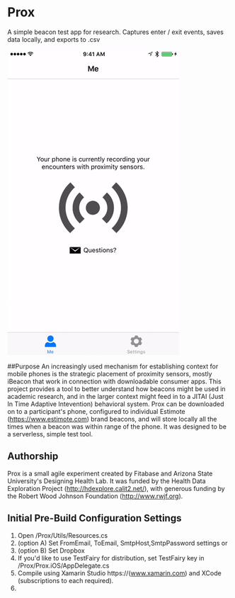 # Prox
A simple beacon test app for research. Captures enter / exit events, saves data locally, and exports to .csv

![Prox Setup Screens](https://github.com/Fitabase/Prox/blob/master/screenshots/01-Setting_PPT_ID.gif?raw=true)

##Purpose
An increasingly used mechanism for establishing context for mobile phones is the strategic placement of proximity sensors, mostly iBeacon that work in connection with downloadable consumer apps. This project provides a tool to better understand how beacons might be used in academic research, and in the larger context might feed in to a JITAI (Just In Time Adaptive Intevention) behavioral system. Prox can be downloaded on to a participant's phone, configured to individual Estimote (https://www.estimote.com) brand beacons, and will store locally all the times when a beacon was within range of the phone. It was designed to be a serverless, simple test tool.

## Authorship
Prox is a small agile experiment created by Fitabase and Arizona State University's Designing Health Lab. It was funded by the Health Data Exploration Project (http://hdexplore.calit2.net/), with generous funding by the Robert Wood Johnson Foundation (http://www.rwjf.org).

## Initial Pre-Build Configuration Settings
1. Open /Prox/Utils/Resources.cs
2. (option A) Set FromEmail, ToEmail, SmtpHost,SmtpPassword settings or
3. (option B) Set Dropbox 
4. If you'd like to use TestFairy for distribution, set TestFairy key in /Prox/Prox.iOS/AppDelegate.cs
5. Compile using Xamarin Studio https://(www.xamarin.com) and XCode (subscriptions to each required).
6. 
